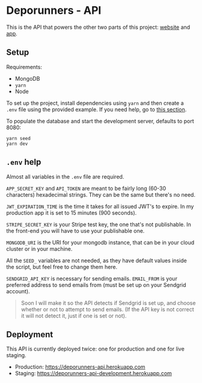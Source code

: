 # Deporunners - API
This is the API that powers the other two parts of this project: [website][web] and [app][app].

## Setup
Requirements:
* MongoDB
* `yarn`
* Node

To set up the project, install dependencies using `yarn` and then create a `.env` file using the provided example. If you need help, go to [this section](#env-help).

To populate the database and start the development server, defaults to port 8080:
```
yarn seed
yarn dev
```

## `.env` help
Almost all variables in the `.env` file are required.

`APP_SECRET_KEY` and `API_TOKEN` are meant to be fairly long (60-30 characters) hexadecimal strings. They can be the same but there's no need.

`JWT_EXPIRATION_TIME` is the time it takes for all issued JWT's to expire. In my production app it is set to 15 minutes (900 seconds).

`STRIPE_SECRET_KEY` is your Stripe test key, the one that's not publishable. In the front-end you will have to use your publishable one.

`MONGODB_URI` is the URI for your mongodb instance, that can be in your cloud cluster or in your machine.

All the `SEED_` variables are not needed, as they have default values inside the script, but feel free to change them here.

`SENDGRID_API_KEY` is necessary for sending emails. `EMAIL_FROM` is your preferred address to send emails from (must be set up on your Sendgrid account).
> Soon I will make it so the API detects if Sendgrid is set up, and choose whether or not to attempt to send emails. (If the API key is not correct it will not detect it, just if one is set or not).

## Deployment
This API is currently deployed twice: one for production and one for live staging.
* Production: https://deporunners-api.herokuapp.com
* Staging: https://deporunners-api-development.herokuapp.com

[web]: https://github.com/marcmarina/gestor.deporunners.cat
[app]: https://github.com/marcmarina/Deporunners
